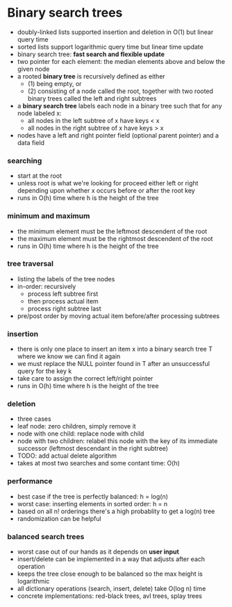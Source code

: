 # Binary search trees

* doubly-linked lists supported insertion and deletion in O(1) but linear query time
* sorted lists support logarithmic query time but linear time update
* binary search tree: **fast search and flexible update**
* two pointer for each element: the median elements above and below the given node
* a rooted **binary tree** is recursively defined as either
    * (1) being empty, or
    * (2) consisting of a node called the root, together with two rooted binary trees called the left and right subtrees
* a **binary search tree** labels each node in a binary tree such that for any node labeled x:
    * all nodes in the left subtree of x have keys < x
    * all nodes in the right subtree of x have keys > x
* nodes have a left and right pointer field (optional parent pointer) and a data field

### searching

* start at the root
* unless root is what we're looking for proceed either left or right depending upon whether x occurs before or after the root key
* runs in O(h) time where h is the height of the tree

### minimum and maximum

* the minimum element must be the leftmost descendent of the root
* the maximum element must be the rightmost descendent of the root
* runs in O(h) time where h is the height of the tree

### tree traversal

* listing the labels of the tree nodes
* in-order: recursively
    * process left subtree first
    * then process actual item
    * process right subtree last
* pre/post order by moving actual item before/after processing subtrees

### insertion

* there is only one place to insert an item x into a binary search tree T where we know we can find it again
* we must replace the NULL pointer found in T after an unsuccessful query for the key k
* take care to assign the correct left/right pointer
* runs in O(h) time where h is the height of the tree

### deletion

* three cases
* leaf node: zero children, simply remove it
* node with one child: replace node with child
* node with two children: relabel this node with the key of its immediate successor (leftmost descendant in the right subtree)
* TODO: add actual delete algorithm
* takes at most two searches and some contant time: O(h)

### performance

* best case if the tree is perfectly balanced:  h = log(n)
* worst case: inserting elements in sorted order: h = n
* based on all n! orderings there's a high probablity to get a log(n) tree
* randomization can be helpful

### balanced search trees

* worst case out of our hands as it depends on **user input**
* insert/delete can be implemented in a way that adjusts after each operation
* keeps the tree close enough to be balanced so the max height is logarithmic
* all dictionary operations (search, insert, delete) take O(log n) time
* concrete implementations: red-black trees, avl trees, splay trees
